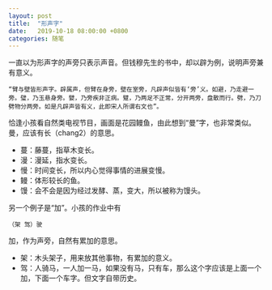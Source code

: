 ```yaml
---
layout: post
title:  "形声字"
date:   2019-10-18 08:00:00 +0800
categories: 随笔
---
```


一直以为形声字的声旁只表示声音。但钱穆先生的书中，却以辟为例，说明声旁兼有意义。

    “臂与壁皆形声字。辟属声，但臂在身旁，壁在室旁，凡辟声似皆有‘旁’义。如避，乃走避一旁。璧，乃玉悬身旁。嬖，乃旁疾非正病。躄，乃两足不正常，分开两旁，盘散而行。劈，乃刀劈物分两旁。如是凡辟声皆有义，此即宋人所谓右文也”。

恰逢小孩看自然类电视节目，画面是花园鳗鱼，由此想到“曼”字，也非常类似。曼，应该有长（chang2）的意思。

* 蔓：藤蔓，指草木变长。
* 漫：漫延，指水变长。
* 慢：时间变长，所以内心觉得事情的进展变慢。
* 鳗：体形较长的鱼。
* 馒：会不会是因为经过发酵、蒸，变大，所以被称为馒头。

另一个例子是“加”。小孩的作业中有

    （架 驾）驶

加，作为声旁，自然有累加的意思。

* 架：木头架子，用来放其他事物，有累加的意义。
* 驾：人骑马，一人加一马，如果没有马，只有车，那么这个字应该是上面一个加，下面一个车字。但文字自带历史。